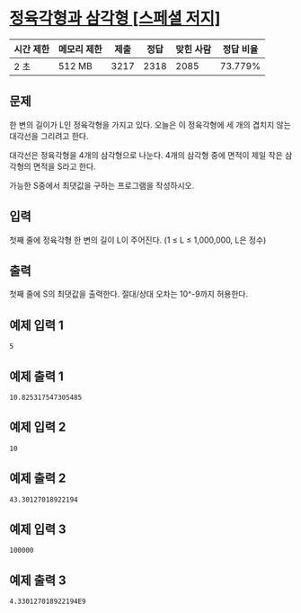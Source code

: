 # [정육각형과 삼각형 [스페셜 저지]](https://www.acmicpc.net/problem/14264)

| 시간 제한 | 메모리 제한 | 제출 | 정답 | 맞힌 사람 | 정답 비율 |
| --- | --- | --- | --- | --- | --- |
| 2 초 | 512 MB | 3217 | 2318 | 2085 | 73.779% |

## 문제

한 변의 길이가 L인 정육각형을 가지고 있다. 오늘은 이 정육각형에 세 개의 겹치지 않는 대각선을 그리려고 한다.

대각선은 정육각형을 4개의 삼각형으로 나눈다. 4개의 삼각형 중에 면적이 제일 작은 삼각형의 면적을 S라고 한다.

가능한 S중에서 최댓값을 구하는 프로그램을 작성하시오.

## 입력

첫째 줄에 정육각형 한 변의 길이 L이 주어진다. (1 ≤ L ≤ 1,000,000, L은 정수)

## 출력

첫째 줄에 S의 최댓값을 출력한다. 절대/상대 오차는 10^-9까지 허용한다.

## 예제 입력 1

```
5

```

## 예제 출력 1

```
10.825317547305485

```

## 예제 입력 2

```
10

```

## 예제 출력 2

```
43.30127018922194

```

## 예제 입력 3

```
100000

```

## 예제 출력 3

```
4.330127018922194E9
```

